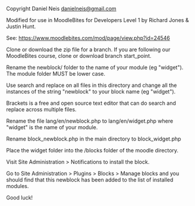  Copyright  Daniel Neis <danielneis@gmail.com>

 Modified for use in MoodleBites for Developers Level 1
 by Richard Jones & Justin Hunt.

 See: https://www.moodlebites.com/mod/page/view.php?id=24546

 Clone or download the zip file for a branch.  If you are following our MoodleBites course, clone or download branch start_point.

Rename the newblock/ folder to the name of your module (eg "widget").
The module folder MUST be lower case.

Use search and replace on all files in this directory and change
all the instances of the string "newblock" to your block name
(eg "widget").

Brackets is a free and open source text editor that can do search and replace
across multiple files.

Rename the file lang/en/newblock.php to lang/en/widget.php
where "widget" is the name of your module.

Rename block_newblock.php
in the main directory to block_widget.php

Place the widget folder into the /blocks folder of the moodle
directory.

Visit Site Administration > Notifications to install the block.

Go to Site Administration > Plugins > Blocks > Manage blocks
and you should find that this newblock has been added to the list of
installed modules.

Good luck!